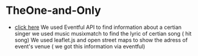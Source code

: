 # TheOne-and-Only
-  [click here]( https://project-alpha-team.github.io/TheOne-and-Only/)
We used Eventful API to find information about a certian singer
we used music musixmatch to find the lyric of certian song ( hit song)
We used leaflet.js and open street maps to show the adress of event's venue ( we got this information via eventful)

